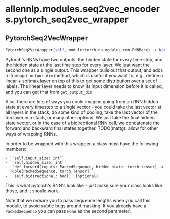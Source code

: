 # allennlp.modules.seq2vec_encoders.pytorch_seq2vec_wrapper

## PytorchSeq2VecWrapper
```python
PytorchSeq2VecWrapper(self, module:torch.nn.modules.rnn.RNNBase) -> None
```

Pytorch's RNNs have two outputs: the hidden state for every time step, and the hidden state at
the last time step for every layer.  We just want the second one as a single output.  This
wrapper pulls out that output, and adds a :func:`get_output_dim` method, which is useful if you
want to, e.g., define a linear + softmax layer on top of this to get some distribution over a
set of labels.  The linear layer needs to know its input dimension before it is called, and you
can get that from ``get_output_dim``.

Also, there are lots of ways you could imagine going from an RNN hidden state at every
timestep to a single vector - you could take the last vector at all layers in the stack, do
some kind of pooling, take the last vector of the top layer in a stack, or many other  options.
We just take the final hidden state vector, or in the case of a bidirectional RNN cell, we
concatenate the forward and backward final states together. TODO(mattg): allow for other ways
of wrapping RNNs.

In order to be wrapped with this wrapper, a class must have the following members:

    - ``self.input_size: int``
    - ``self.hidden_size: int``
    - ``def forward(inputs: PackedSequence, hidden_state: torch.tensor) ->
      Tuple[PackedSequence, torch.Tensor]``.
    - ``self.bidirectional: bool`` (optional)

This is what pytorch's RNN's look like - just make sure your class looks like those, and it
should work.

Note that we *require* you to pass sequence lengths when you call this module, to avoid subtle
bugs around masking.  If you already have a ``PackedSequence`` you can pass ``None`` as the
second parameter.

